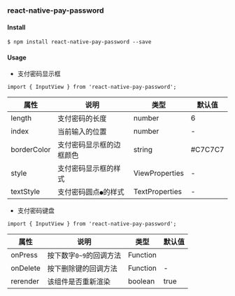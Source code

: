 ### react-native-pay-password

> 

#### Install
```
$ npm install react-native-pay-password --save
```

#### Usage

> 

- 支付密码显示框

```
import { InputView } from 'react-native-pay-password';
```

| 属性        | 说明           | 类型               | 默认值       |
|------------|----------------|--------------------|--------------|
| length    | 支付密码的长度   | number  |  6  |
| index   | 当前输入的位置   | number | -  |
| borderColor   | 支付密码显示框的边框颜色    | string |  #C7C7C7  |
| style    | 支付密码显示框的样式   | ViewProperties |  -  |
| textStyle    | 支付密码圆点`●`的样式   | TextProperties |  -  |


- 支付密码键盘

```
import { InputView } from 'react-native-pay-password';
```

| 属性        | 说明           | 类型               | 默认值       |
|------------|----------------|--------------------|--------------|
| onPress    | 按下数字`0~9`的回调方法   |  Function |    |
| onDelete   | 按下删除键的回调方法   | Function | -  |
| rerender   | 该组件是否重新渲染    | boolean | true  |